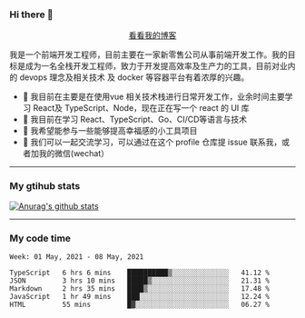 ### Hi there 👋

<p align="center">
  <a href="https://real-jacket.github.io/">看看我的博客</a>
</p>

我是一个前端开发工程师，目前主要在一家新零售公司从事前端开发工作。我的目标是成为一名全栈开发工程师，致力于开发提高效率及生产力的工具，目前对业内的 devops 理念及相关技术 及 docker 等容器平台有着浓厚的兴趣。

- 🔭 我目前在主要是在使用vue 相关技术栈进行日常开发工作，业余时间主要学习 React及 TypeScript、Node，现在正在写一个 react 的 UI 库 
- 🌱 我目前在学习 React、TypeScript、Go、CI/CD等语言与技术
- 👯 我希望能参与一些能够提高幸福感的小工具项目
- 💬 我们可以一起交流学习，可以通过在这个 profile 仓库提 issue 联系我，或者加我的微信(wechat）

***

### My gtihub stats

[![Anurag's github stats](https://github-readme-stats.vercel.app/api?username=real-jacket)](https://github.com/anuraghazra/github-readme-stats)

***

### My code time

<!--START_SECTION:waka-->
```text
Week: 01 May, 2021 - 08 May, 2021

TypeScript   6 hrs 6 mins    ██████████▒░░░░░░░░░░░░░░   41.12 % 
JSON         3 hrs 10 mins   █████▒░░░░░░░░░░░░░░░░░░░   21.31 % 
Markdown     2 hrs 35 mins   ████▒░░░░░░░░░░░░░░░░░░░░   17.48 % 
JavaScript   1 hr 49 mins    ███░░░░░░░░░░░░░░░░░░░░░░   12.24 % 
HTML         55 mins         █▓░░░░░░░░░░░░░░░░░░░░░░░   06.27 % 
```
<!--END_SECTION:waka-->
